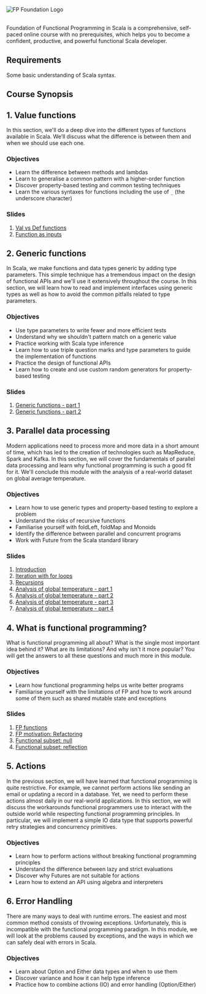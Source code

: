![FP Foundation Logo](slides/docs/img/fp-tower/foundations-logo.png)<br><br>

Foundation of Functional Programming in Scala is a comprehensive, self-paced online course with no prerequisites, which 
helps you to become a confident, productive, and powerful functional Scala developer.

## Requirements

Some basic understanding of Scala syntax.

## Course Synopsis

## 1. Value functions

In this section, we'll do a deep dive into the different types of functions available in Scala. 
We’ll discuss what the difference is between them and when we should use each one.

### Objectives
* Learn the difference between methods and lambdas
* Learn to generalise a common pattern with a higher-order function
* Discover property-based testing and common testing techniques
* Learn the various syntaxes for functions including the use of `_` (the underscore character)

### Slides
1. [Val vs Def functions](https://fp-tower.github.io/foundations/value-functions/val-vs-def-functions.html#1)
1. [Function as inputs](https://fp-tower.github.io/foundations/value-functions/function-as-inputs.html#1)


## 2. Generic functions

In Scala, we make functions and data types generic by adding type parameters. This simple technique 
has a tremendous impact on the design of functional APIs and we'll use it extensively throughout 
the course. In this section, we will learn how to read and implement interfaces using generic types 
as well as how to avoid the common pitfalls related to type parameters.

### Objectives
* Use type parameters to write fewer and more efficient tests
* Understand why we shouldn't pattern match on a generic value
* Practice working with Scala type inference
* Learn how to use triple question marks and type parameters to guide the implementation of functions
* Practice the design of functional APIs
* Learn how to create and use custom random generators for property-based testing

### Slides
1. [Generic functions - part 1](https://fp-tower.github.io/foundations/generic-functions/generic-functions-part-1.html#1)
1. [Generic functions - part 2](https://fp-tower.github.io/foundations/generic-functions/generic-functions-part-2.html#1)

## 3. Parallel data processing

Modern applications need to process more and more data in a short amount of time, which has led 
to the creation of technologies such as MapReduce, Spark and Kafka. In this section, we will 
cover the fundamentals of parallel data processing and learn why functional programming is such 
a good fit for it. We'll conclude this module with the analysis of a real-world dataset on global 
average temperature.

### Objectives
* Learn how to use generic types and property-based testing to explore a problem
* Understand the risks of recursive functions
* Familiarise yourself with foldLeft, foldMap and Monoids
* Identify the difference between parallel and concurrent programs
* Work with Future from the Scala standard library

### Slides
1. [Introduction](https://blog.fp-tower.com/foundations/data-processing/parallel-data-processing.html#1)
1. [Iteration with for loops](https://fp-tower.github.io/foundations/data-processing/iteration-with-for-loops.html#1)
1. [Recursions](https://fp-tower.github.io/foundations/data-processing/recursions.html#1)
1. [Analysis of global temperature - part 1](https://fp-tower.github.io/foundations/data-processing/analysis-of-global-temperature-part-1.html#1)
1. [Analysis of global temperature - part 2](https://fp-tower.github.io/foundations/data-processing/analysis-of-global-temperature-part-2.html#1)
1. [Analysis of global temperature - part 3](https://fp-tower.github.io/foundations/data-processing/analysis-of-global-temperature-part-3.html#1)
1. [Analysis of global temperature - part 4](https://fp-tower.github.io/foundations/data-processing/analysis-of-global-temperature-part-4.html#1)


## 4. What is functional programming?

What is functional programming all about? What is the single most important idea behind it? What 
are its limitations? And why isn't it more popular? You will get the answers to all these questions
 and much more in this module.

### Objectives
* Learn how functional programming helps us write better programs
* Familiarise yourself with the limitations of FP and how to work around some of them such as
shared mutable state and exceptions

### Slides
1. [FP functions](https://blog.fp-tower.com/foundations/functional-programming/fp-functions.html#1)
1. [FP motivation: Refactoring](https://blog.fp-tower.com/foundations/functional-programming/fp-motivation.html#1)
1. [Functional subset: null](https://blog.fp-tower.com/foundations/functional-programming/functional-subset-null.html#1)
1. [Functional subset: reflection](https://blog.fp-tower.com/foundations/functional-programming/functional-subset-reflection.html#1)

## 5. Actions

In the previous section, we will have learned that functional programming is quite restrictive. 
For example, we cannot perform actions like sending an email or updating a record in a database. 
Yet, we need to perform these actions almost daily in our real-world applications. In this section, 
we will discuss the workarounds functional programmers use to interact with the outside world 
while respecting functional programming principles. In particular, we will implement a simple IO
data type that supports powerful retry strategies and concurrency primitives.

### Objectives
* Learn how to perform actions without breaking functional programming principles
* Understand the difference between lazy and strict evaluations
* Discover why Futures are not suitable for actions
* Learn how to extend an API using algebra and interpreters


## 6. Error Handling

There are many ways to deal with runtime errors. The easiest and most common method consists of
throwing exceptions. Unfortunately, this is incompatible with the functional programming 
paradigm. In this module, we will look at the problems caused by exceptions, and the ways in which
we can safely deal with errors in Scala.

### Objectives
* Learn about Option and Either data types and when to use them
* Discover variance and how it can help type inference
* Practice how to combine actions (IO) and error handling (Option/Either)


[licence]: https://creativecommons.org/licenses/by-sa/4.0/legalcode
[patreon]: https://www.patreon.com/bePatron?u=10482033
